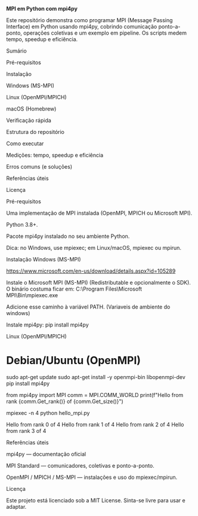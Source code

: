 <b>MPI em Python com mpi4py</b>

Este repositório demonstra como programar MPI (Message Passing Interface) em Python usando mpi4py, cobrindo comunicação ponto-a-ponto, operações coletivas e um exemplo em pipeline. Os scripts medem tempo, speedup e eficiência.

Sumário

Pré-requisitos

Instalação

Windows (MS-MPI)

Linux (OpenMPI/MPICH)

macOS (Homebrew)

Verificação rápida

Estrutura do repositório

Como executar

Medições: tempo, speedup e eficiência

Erros comuns (e soluções)

Referências úteis

Licença

Pré-requisitos

Uma implementação de MPI instalada (OpenMPI, MPICH ou Microsoft MPI).

Python 3.8+.

Pacote mpi4py instalado no seu ambiente Python.

Dica: no Windows, use mpiexec; em Linux/macOS, mpiexec ou mpirun.

Instalação
Windows (MS-MPI)

https://www.microsoft.com/en-us/download/details.aspx?id=105289

Instale o Microsoft MPI (MS-MPI) (Redistributable e opcionalmente o SDK).
O binário costuma ficar em:
C:\Program Files\Microsoft MPI\Bin\mpiexec.exe

Adicione esse caminho à variável PATH. (Variaveis de ambiente do windows)

Instale mpi4py:
pip install mpi4py


Linux (OpenMPI/MPICH)
# Debian/Ubuntu (OpenMPI)
sudo apt-get update
sudo apt-get install -y openmpi-bin libopenmpi-dev
pip install mpi4py

from mpi4py import MPI
comm = MPI.COMM_WORLD
print(f"Hello from rank {comm.Get_rank()} of {comm.Get_size()}")

mpiexec -n 4 python hello_mpi.py

Hello from rank 0 of 4
Hello from rank 1 of 4
Hello from rank 2 of 4
Hello from rank 3 of 4


Referências úteis

mpi4py — documentação oficial

MPI Standard — comunicadores, coletivas e ponto-a-ponto.

OpenMPI / MPICH / MS-MPI — instalações e uso do mpiexec/mpirun.

Licença

Este projeto está licenciado sob a MIT License. Sinta-se livre para usar e adaptar.
